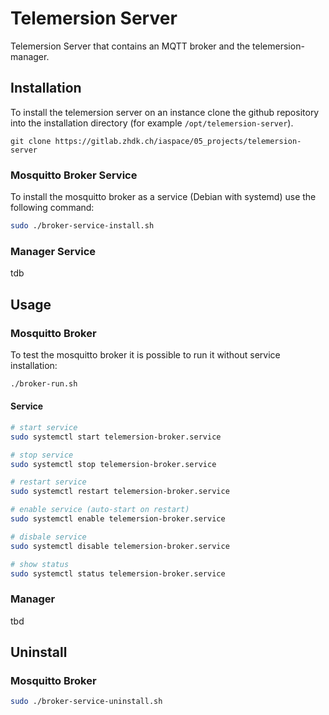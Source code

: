# Telemersion Server

Telemersion Server that contains an MQTT broker and the telemersion-manager.

## Installation
To install the telemersion server on an instance clone the github repository into the installation directory (for example `/opt/telemersion-server`).

```
git clone https://gitlab.zhdk.ch/iaspace/05_projects/telemersion-server
```

### Mosquitto Broker Service

To install the mosquitto broker as a service (Debian with systemd) use the following command:

```bash
sudo ./broker-service-install.sh
```
### Manager Service
tdb

## Usage

### Mosquitto Broker

To test the mosquitto broker it is possible to run it without service installation:

```bash
./broker-run.sh
```

#### Service

```bash
# start service
sudo systemctl start telemersion-broker.service

# stop service 
sudo systemctl stop telemersion-broker.service

# restart service
sudo systemctl restart telemersion-broker.service

# enable service (auto-start on restart)
sudo systemctl enable telemersion-broker.service

# disbale service
sudo systemctl disable telemersion-broker.service

# show status
sudo systemctl status telemersion-broker.service
```

### Manager
tbd

## Uninstall

### Mosquitto Broker

```bash
sudo ./broker-service-uninstall.sh
```